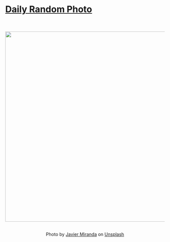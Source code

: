 # [Daily Random Photo](https://www.dailyrandomphoto.com/)

<div align="center">
  <br>
  <br>
  <a href="https://www.dailyrandomphoto.com/p/2023/2023-08-09/"><img src="https://images.unsplash.com/photo-1658457459792-f4dfe37407ca?crop=entropy&cs=tinysrgb&fit=max&fm=jpg&ixid=M3w3NzUwOHwwfDF8cmFuZG9tfHx8fHx8fHx8MTY5MTU0MTI5NHw&ixlib=rb-4.0.3&q=80&w=1080" width="600px"></a>
  <br>
  <br>
  <p class="has-text-grey">Photo by <a href="https://unsplash.com/@nuvaproductions?utm_source=Daily%20Random%20Photo&amp;utm_medium=referral" target="_blank" rel="noopener noreferrer">Javier Miranda</a> on <a href="https://unsplash.com/photos/kBU5APay4T0?utm_source=Daily%20Random%20Photo&amp;utm_medium=referral" target="_blank" rel="noopener noreferrer">Unsplash</a></p>
</div>
